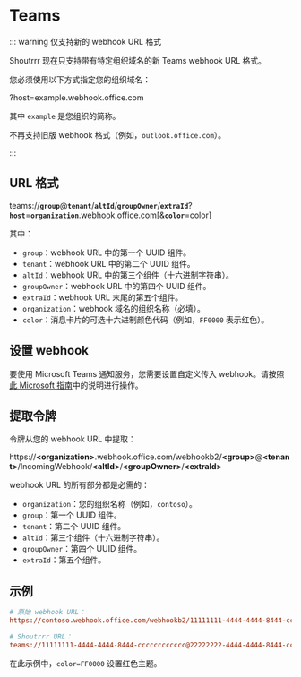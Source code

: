 # Teams

::: warning 仅支持新的 webhook URL 格式

Shoutrrr 现在只支持带有特定组织域名的新 Teams webhook URL 格式。

您必须使用以下方式指定您的组织域名：

<span class="bk">?host=example.webhook.office.com</span>

其中 `example` 是您组织的简称。

不再支持旧版 webhook 格式（例如，`outlook.office.com`）。

:::

## URL 格式

<span class="bk">teams://<strong><code>group</code></strong>@<strong><code>tenant</code></strong>/<strong><code>altId</code></strong>/<strong><code>groupOwner</code></strong>/<strong><code>extraId</code></strong>?<strong><code>host</code></strong>=<strong><code>organization</code></strong>.webhook.office.com[&<strong><code>color</code></strong>=color]</span>

其中：

- `group`：webhook URL 中的第一个 UUID 组件。
- `tenant`：webhook URL 中的第二个 UUID 组件。
- `altId`：webhook URL 中的第三个组件（十六进制字符串）。
- `groupOwner`：webhook URL 中的第四个 UUID 组件。
- `extraId`：webhook URL 末尾的第五个组件。
- `organization`：webhook 域名的组织名称（必填）。
- `color`：消息卡片的可选十六进制颜色代码（例如，`FF0000` 表示红色）。

## 设置 webhook

要使用 Microsoft Teams 通知服务，您需要设置自定义传入 webhook。请按照[此 Microsoft 指南](https://learn.microsoft.com/en-us/microsoftteams/platform/webhooks-and-connectors/how-to/add-incoming-webhook#create-an-incoming-webhook)中的说明进行操作。

## 提取令牌

令牌从您的 webhook URL 中提取：

<span class="bk">https://<b>&lt;organization&gt;</b>.webhook.office.com/webhookb2/<b>&lt;group&gt;</b>@<b>&lt;tenant&gt;</b>/IncomingWebhook/<b>&lt;altId&gt;</b>/<b>&lt;groupOwner&gt;</b>/<b>&lt;extraId&gt;</b></span>

webhook URL 的所有部分都是必需的：

- `organization`：您的组织名称（例如，`contoso`）。
- `group`：第一个 UUID 组件。
- `tenant`：第二个 UUID 组件。
- `altId`：第三个组件（十六进制字符串）。
- `groupOwner`：第四个 UUID 组件。
- `extraId`：第五个组件。

## 示例

```ini
# 原始 webhook URL：
https://contoso.webhook.office.com/webhookb2/11111111-4444-4444-8444-cccccccccccc@22222222-4444-4444-8444-cccccccccccc/IncomingWebhook/33333333012222222222333333333344/44444444-4444-4444-8444-cccccccccccc/V2ESyij_gAljSoUQHvZoZYzlpAoAXExyOl26dlf1xHEx05

# Shoutrrr URL：
teams://11111111-4444-4444-8444-cccccccccccc@22222222-4444-4444-8444-cccccccccccc/33333333012222222222333333333344/44444444-4444-4444-8444-cccccccccccc/V2ESyij_gAljSoUQHvZoZYzlpAoAXExyOl26dlf1xHEx05?host=contoso.webhook.office.com&color=FF0000
```

在此示例中，`color=FF0000` 设置红色主题。
